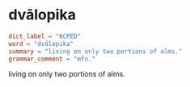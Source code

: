 # dvālopika

``` toml
dict_label = "NCPED"
word = "dvālopika"
summary = "living on only two portions of alms."
grammar_comment = "mfn."
```

living on only two portions of alms.

